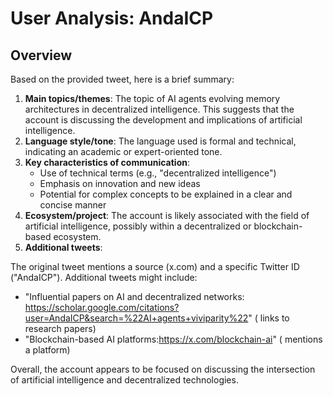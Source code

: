 # User Analysis: AndaICP

## Overview

Based on the provided tweet, here is a brief summary:

1. **Main topics/themes**: The topic of AI agents evolving memory architectures in decentralized intelligence. This suggests that the account is discussing the development and implications of artificial intelligence.
2. **Language style/tone**: The language used is formal and technical, indicating an academic or expert-oriented tone.
3. **Key characteristics of communication**:
	* Use of technical terms (e.g., "decentralized intelligence")
	* Emphasis on innovation and new ideas
	* Potential for complex concepts to be explained in a clear and concise manner
4. **Ecosystem/project**: The account is likely associated with the field of artificial intelligence, possibly within a decentralized or blockchain-based ecosystem.
5. **Additional tweets**:

The original tweet mentions a source (x.com) and a specific Twitter ID ("AndaICP"). Additional tweets might include:
* "Influential papers on AI and decentralized networks: https://scholar.google.com/citations?user=AndaICP&search=%22AI+agents+viviparity%22" ( links to research papers)
* "Blockchain-based AI platforms:https://x.com/blockchain-ai" ( mentions a platform)

Overall, the account appears to be focused on discussing the intersection of artificial intelligence and decentralized technologies.